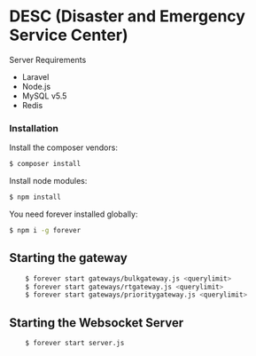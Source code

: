 # DESC (Disaster and Emergency Service Center)

Server Requirements

* Laravel
* Node.js 
* MySQL v5.5 
* Redis
    
### Installation

Install the composer vendors:
```sh
$ composer install
```

Install node modules:
```sh
$ npm install
```

You need forever installed globally:

```sh
$ npm i -g forever
```

## Starting the gateway
```sh
    $ forever start gateways/bulkgateway.js <querylimit>
    $ forever start gateways/rtgateway.js <querylimit>
    $ forever start gateways/prioritygateway.js <querylimit>
```    

## Starting the Websocket Server

```sh
    $ forever start server.js
```    